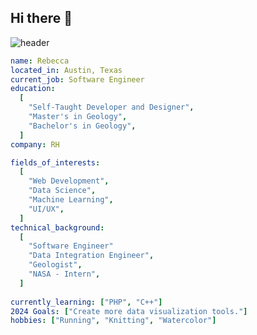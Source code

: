 ## Hi there 👋

<!--
**digitalbec/digitalbec** is a ✨ _special_ ✨ repository because its `README.md` (this file) appears on your GitHub profile.

Here are some ideas to get you started:

- 🔭 I’m currently working on ...
- 🌱 I’m currently learning ...
- 👯 I’m looking to collaborate on ...
- 🤔 I’m looking for help with ...
- 💬 Ask me about ...
- 📫 How to reach me: ...
- 😄 Pronouns: ...
- ⚡ Fun fact: ...
-->

![header](https://capsule-render.vercel.app/api?type=waving&color=auto&height=300&section=header&text=Becca's%20Hub&fontSize=90)

```yaml
name: Rebecca
located_in: Austin, Texas
current_job: Software Engineer
education:
  [
    "Self-Taught Developer and Designer",
    "Master's in Geology",
    "Bachelor's in Geology",
  ]
company: RH

fields_of_interests:
  [
    "Web Development",
    "Data Science",
    "Machine Learning",
    "UI/UX",
  ]
technical_background:
  [
    "Software Engineer"
    "Data Integration Engineer",
    "Geologist",
    "NASA - Intern",
  ]
  
currently_learning: ["PHP", "C++"]
2024 Goals: ["Create more data visualization tools."]
hobbies: ["Running", "Knitting", "Watercolor"]
```
